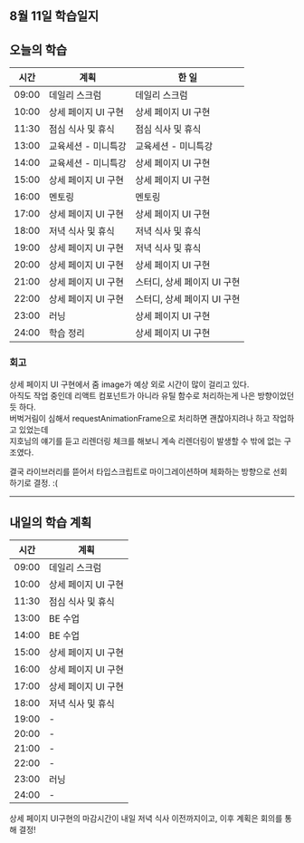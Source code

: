 ## 8월 11일 학습일지

## 오늘의 학습

| 시간  | 계획                | 한 일                       |
| ----- | ------------------- | --------------------------- |
| 09:00 | 데일리 스크럼       | 데일리 스크럼               |
| 10:00 | 상세 페이지 UI 구현 | 상세 페이지 UI 구현         |
| 11:30 | 점심 식사 및 휴식   | 점심 식사 및 휴식           |
| 13:00 | 교육세션 - 미니특강 | 교육세션 - 미니특강         |
| 14:00 | 교육세션 - 미니특강 | 상세 페이지 UI 구현         |
| 15:00 | 상세 페이지 UI 구현 | 상세 페이지 UI 구현         |
| 16:00 | 멘토링              | 멘토링                      |
| 17:00 | 상세 페이지 UI 구현 | 상세 페이지 UI 구현         |
| 18:00 | 저녁 식사 및 휴식   | 저녁 식사 및 휴식           |
| 19:00 | 상세 페이지 UI 구현 | 저녁 식사 및 휴식           |
| 20:00 | 상세 페이지 UI 구현 | 상세 페이지 UI 구현         |
| 21:00 | 상세 페이지 UI 구현 | 스터디, 상세 페이지 UI 구현 |
| 22:00 | 상세 페이지 UI 구현 | 스터디, 상세 페이지 UI 구현 |
| 23:00 | 러닝                | 상세 페이지 UI 구현         |
| 24:00 | 학습 정리           | 상세 페이지 UI 구현         |

### 회고

상세 페이지 UI 구현에서 줌 image가 예상 외로 시간이 많이 걸리고 있다.  
아직도 작업 중인데 리액트 컴포넌트가 아니라 유틸 함수로 처리하는게 나은 방향이었던듯 하다.  
버벅거림이 심해서 requestAnimationFrame으로 처리하면 괜찮아지려나 하고 작업하고 있었는데  
지호님의 얘기를 듣고 리렌더링 체크를 해보니 계속 리렌더링이 발생할 수 밖에 없는 구조였다.

결국 라이브러리를 뜯어서 타입스크립트로 마이그레이션하며 체화하는 방향으로 선회하기로 결정. :(

---

## 내일의 학습 계획

| 시간  | 계획                |
| ----- | ------------------- |
| 09:00 | 데일리 스크럼       |
| 10:00 | 상세 페이지 UI 구현 |
| 11:30 | 점심 식사 및 휴식   |
| 13:00 | BE 수업             |
| 14:00 | BE 수업             |
| 15:00 | 상세 페이지 UI 구현 |
| 16:00 | 상세 페이지 UI 구현 |
| 17:00 | 상세 페이지 UI 구현 |
| 18:00 | 저녁 식사 및 휴식   |
| 19:00 | -                   |
| 20:00 | -                   |
| 21:00 | -                   |
| 22:00 | -                   |
| 23:00 | 러닝                |
| 24:00 | -                   |

상세 페이지 UI구현의 마감시간이 내일 저녁 식사 이전까지이고, 이후 계획은 회의를 통해 결정!
